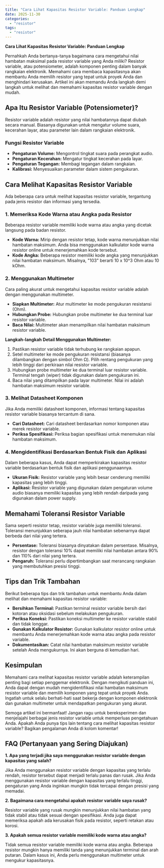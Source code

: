 ```yaml
---
title: "Cara Lihat Kapasitas Resistor Variable: Panduan Lengkap"
date: 2025-11-30
categories: 
  - "resistor"
tags: 
  - "resistor"
---
```


**Cara Lihat Kapasitas Resistor Variable: Panduan Lengkap**

Pernahkah Anda bertanya-tanya bagaimana cara mengetahui nilai hambatan maksimal pada resistor variable yang Anda miliki? Resistor variable, atau potensiometer, adalah komponen penting dalam banyak rangkaian elektronik. Memahami cara membaca kapasitasnya akan membantu Anda memilih resistor yang tepat untuk proyek Anda dan menghindari kerusakan. Artikel ini akan memandu Anda langkah demi langkah untuk melihat dan memahami kapasitas resistor variable dengan mudah.

## Apa Itu Resistor Variable (Potensiometer)?

Resistor variable adalah resistor yang nilai hambatannya dapat diubah secara manual. Biasanya digunakan untuk mengatur volume suara, kecerahan layar, atau parameter lain dalam rangkaian elektronik.

### Fungsi Resistor Variable

- **Pengaturan Volume:** Mengontrol tingkat suara pada perangkat audio.
- **Pengaturan Kecerahan:** Mengatur tingkat kecerahan pada layar.
- **Pengaturan Tegangan:** Membagi tegangan dalam rangkaian.
- **Kalibrasi:** Menyesuaikan parameter dalam sistem pengukuran.

## Cara Melihat Kapasitas Resistor Variable

Ada beberapa cara untuk melihat kapasitas resistor variable, tergantung pada jenis resistor dan informasi yang tersedia.

### 1\. Memeriksa Kode Warna atau Angka pada Resistor

Beberapa resistor variable memiliki kode warna atau angka yang dicetak langsung pada badan resistor.

- **Kode Warna:** Mirip dengan resistor tetap, kode warna menunjukkan nilai hambatan maksimum. Anda bisa menggunakan kalkulator kode warna resistor online untuk menerjemahkan kode tersebut.
- **Kode Angka:** Beberapa resistor memiliki kode angka yang menunjukkan nilai hambatan maksimum. Misalnya, "103" berarti 10 x 10^3 Ohm atau 10 kOhm.

### 2\. Menggunakan Multimeter

Cara paling akurat untuk mengetahui kapasitas resistor variable adalah dengan menggunakan multimeter.

- **Siapkan Multimeter:** Atur multimeter ke mode pengukuran resistansi (Ohm).
- **Hubungkan Probe:** Hubungkan probe multimeter ke dua terminal luar resistor variable.
- **Baca Nilai:** Multimeter akan menampilkan nilai hambatan maksimum resistor variable.

**Langkah-langkah Detail Menggunakan Multimeter:**

1. Pastikan resistor variable tidak terhubung ke rangkaian apapun.
2. Setel multimeter ke mode pengukuran resistansi (biasanya dilambangkan dengan simbol Ohm Ω). Pilih rentang pengukuran yang lebih tinggi dari perkiraan nilai resistor variable.
3. Hubungkan probe multimeter ke dua terminal luar resistor variable. Terminal tengah (wiper) tidak digunakan dalam pengukuran ini.
4. Baca nilai yang ditampilkan pada layar multimeter. Nilai ini adalah hambatan maksimum resistor variable.

### 3\. Melihat Datasheet Komponen

Jika Anda memiliki datasheet komponen, informasi tentang kapasitas resistor variable biasanya tercantum di sana.

- **Cari Datasheet:** Cari datasheet berdasarkan nomor komponen atau merek resistor variable.
- **Periksa Spesifikasi:** Periksa bagian spesifikasi untuk menemukan nilai hambatan maksimum.

### 4\. Mengidentifikasi Berdasarkan Bentuk Fisik dan Aplikasi

Dalam beberapa kasus, Anda dapat memperkirakan kapasitas resistor variable berdasarkan bentuk fisik dan aplikasi penggunaannya.

- **Ukuran Fisik:** Resistor variable yang lebih besar cenderung memiliki kapasitas yang lebih tinggi.
- **Aplikasi:** Resistor variable yang digunakan dalam pengaturan volume audio biasanya memiliki kapasitas yang lebih rendah daripada yang digunakan dalam power supply.

## Memahami Toleransi Resistor Variable

Sama seperti resistor tetap, resistor variable juga memiliki toleransi. Toleransi menunjukkan seberapa jauh nilai hambatan sebenarnya dapat berbeda dari nilai yang tertera.

- **Persentase:** Toleransi biasanya dinyatakan dalam persentase. Misalnya, resistor dengan toleransi 10% dapat memiliki nilai hambatan antara 90% dan 110% dari nilai yang tertera.
- **Pengaruh:** Toleransi perlu dipertimbangkan saat merancang rangkaian yang membutuhkan presisi tinggi.

## Tips dan Trik Tambahan

Berikut beberapa tips dan trik tambahan untuk membantu Anda dalam melihat dan memahami kapasitas resistor variable:

- **Bersihkan Terminal:** Pastikan terminal resistor variable bersih dari kotoran atau oksidasi sebelum melakukan pengukuran.
- **Periksa Koneksi:** Pastikan koneksi multimeter ke resistor variable stabil dan tidak longgar.
- **Gunakan Kalkulator Resistor:** Gunakan kalkulator resistor online untuk membantu Anda menerjemahkan kode warna atau angka pada resistor variable.
- **Dokumentasikan:** Catat nilai hambatan maksimum resistor variable setelah Anda mengukurnya. Ini akan berguna di kemudian hari.

## Kesimpulan

Memahami cara melihat kapasitas resistor variable adalah keterampilan penting bagi setiap penggemar elektronik. Dengan mengikuti panduan ini, Anda dapat dengan mudah mengidentifikasi nilai hambatan maksimum resistor variable dan memilih komponen yang tepat untuk proyek Anda. Ingatlah untuk selalu berhati-hati saat bekerja dengan komponen elektronik dan gunakan multimeter untuk mendapatkan pengukuran yang akurat.

Semoga artikel ini bermanfaat! Jangan ragu untuk bereksperimen dan menjelajahi berbagai jenis resistor variable untuk memperluas pengetahuan Anda. Apakah Anda punya tips lain tentang cara melihat kapasitas resistor variable? Bagikan pengalaman Anda di kolom komentar!

## FAQ (Pertanyaan yang Sering Diajukan)

**1\. Apa yang terjadi jika saya menggunakan resistor variable dengan kapasitas yang salah?**

Jika Anda menggunakan resistor variable dengan kapasitas yang terlalu rendah, resistor tersebut dapat menjadi terlalu panas dan rusak. Jika Anda menggunakan resistor variable dengan kapasitas yang terlalu tinggi, pengaturan yang Anda inginkan mungkin tidak tercapai dengan presisi yang memadai.

**2\. Bagaimana cara mengetahui apakah resistor variable saya rusak?**

Resistor variable yang rusak mungkin menunjukkan nilai hambatan yang tidak stabil atau tidak sesuai dengan spesifikasi. Anda juga dapat memeriksa apakah ada kerusakan fisik pada resistor, seperti retakan atau korosi.

**3\. Apakah semua resistor variable memiliki kode warna atau angka?**

Tidak semua resistor variable memiliki kode warna atau angka. Beberapa resistor mungkin hanya memiliki tanda yang menunjukkan terminal dan arah putaran. Dalam kasus ini, Anda perlu menggunakan multimeter untuk mengukur kapasitasnya.
